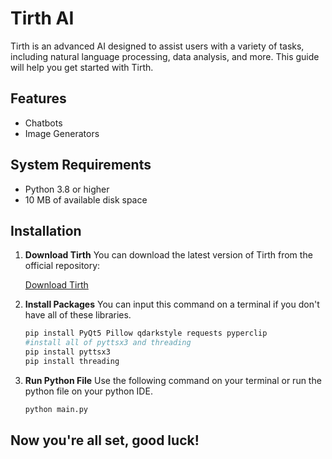 # Tirth AI

Tirth is an advanced AI designed to assist users with a variety of tasks, including natural language processing, data analysis, and more. This guide will help you get started with Tirth.

## Features

- Chatbots
- Image Generators

## System Requirements

- Python 3.8 or higher
- 10 MB of available disk space

## Installation

1. **Download Tirth**
   You can download the latest version of Tirth from the official repository:

   [Download Tirth](https://github.com/NeonPr0/Tirth/releases)

2. **Install Packages**
  You can input this command on a terminal if you don't have all of these libraries.
   ```bash
   pip install PyQt5 Pillow qdarkstyle requests pyperclip
   #install all of pyttsx3 and threading
   pip install pyttsx3
   pip install threading

3. **Run Python File**
   Use the following command on your terminal or run the python file on your python IDE.
   ```bash
   python main.py
   ```

## Now you're all set, good luck!
